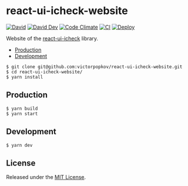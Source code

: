 # react-ui-icheck-website

[![David](https://img.shields.io/david/victorpopkov/react-ui-icheck-website)](https://david-dm.org/victorpopkov/react-ui-icheck-website)
[![David Dev](https://img.shields.io/david/dev/victorpopkov/react-ui-icheck-website)](https://david-dm.org/victorpopkov/react-ui-icheck-website?type=dev)
[![Code Climate](https://img.shields.io/codeclimate/maintainability/victorpopkov/react-ui-icheck-website)](https://codeclimate.com/github/victorpopkov/react-ui-icheck-website)
[![CI](https://img.shields.io/github/workflow/status/victorpopkov/react-ui-icheck-website/CI?label=ci)](https://github.com/victorpopkov/react-ui-icheck-website/actions?query=workflow%3ACI)
[![Deploy](https://img.shields.io/github/workflow/status/victorpopkov/react-ui-icheck-website/Deploy?label=deploy)](https://github.com/victorpopkov/react-ui-icheck-website/actions?query=workflow%3ADeploy)

Website of the [react-ui-icheck][] library.

- [Production](#production)
- [Development](#development)

```shell
$ git clone git@github.com:victorpopkov/react-ui-icheck-website.git
$ cd react-ui-icheck-website/
$ yarn install
```

## Production

```shell
$ yarn build
$ yarn start
```

## Development

```shell
$ yarn dev
```

## License

Released under the [MIT License](https://opensource.org/licenses/MIT).

[react-ui-icheck]: https://github.com/victorpopkov/react-ui-icheck
